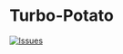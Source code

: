 # Turbo-Potato

<a href="https://github.com/toviaferna/turbo-potato/issues">
   <img alt="Issues" src="https://img.shields.io/github/issues/toviaferna/turbo-potato?color=0088ff" />
</a>
